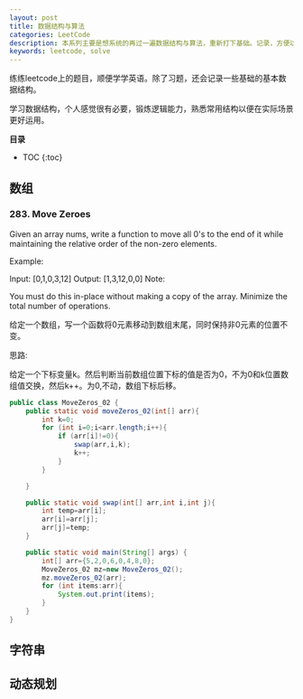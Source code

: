 ```yaml
---
layout: post
title: 数据结构与算法
categories: LeetCode
description: 本系列主要是想系统的再过一遍数据结构与算法，重新打下基础。记录，方便以后翻阅。
keywords: leetcode, solve
---
```


练练leetcode上的题目，顺便学学英语。除了习题，还会记录一些基础的基本数据结构。

学习数据结构，个人感觉很有必要，锻炼逻辑能力，熟悉常用结构以便在实际场景更好运用。



**目录**

* TOC
{:toc}

## 数组


### 283. Move Zeroes
Given an array nums, write a function to move all 0's to the end of it while maintaining the relative order of the non-zero elements.

Example:

Input: [0,1,0,3,12]
Output: [1,3,12,0,0]
Note:

You must do this in-place without making a copy of the array.
Minimize the total number of operations.

给定一个数组，写一个函数将0元素移动到数组末尾，同时保持非0元素的位置不变。

思路:

给定一个下标变量k。然后判断当前数组位置下标的值是否为0，不为0和k位置数组值交换，然后k++。为0,不动，数组下标后移。

```java
public class MoveZeros_02 {
	public static void moveZeros_02(int[] arr){
		int k=0;
		for (int i=0;i<arr.length;i++){
			if (arr[i]!=0){
				swap(arr,i,k);
				k++;
			}
		}

	}

	public static void swap(int[] arr,int i,int j){
		int temp=arr[i];
		arr[i]=arr[j];
		arr[j]=temp;
	}

	public static void main(String[] args) {
		int[] arr={5,2,0,6,0,4,8,0};
		MoveZeros_02 mz=new MoveZeros_02();
		mz.moveZeros_02(arr);
		for (int items:arr){
			System.out.print(items);
		}
	}
}
```




## 字符串




## 动态规划


